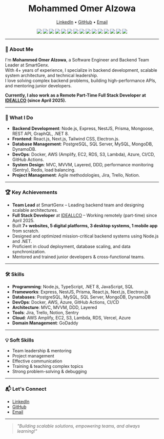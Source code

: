 <h1 align="center">Mohammed Omer Alzowa</h1>
<p align="center">
  <a href="https://www.linkedin.com/in/mohammed-al-zowa-b2b720275/">LinkedIn</a> •
  <a href="https://github.com/Mohammed-ALzowa">GitHub</a> •
  <a href="mailto:alzowa123@gmail.com">Email</a>
</p>

<p align="center">
  <img src="https://img.shields.io/badge/Node.js-339933?logo=nodedotjs&logoColor=fff&style=for-the-badge">
  <img src="https://img.shields.io/badge/Express.js-000000?logo=express&logoColor=white&style=for-the-badge">
  <img src="https://img.shields.io/badge/.NET-512BD4?logo=dotnet&logoColor=white&style=for-the-badge">
  <img src="https://img.shields.io/badge/Prisma-2D3748?logo=prisma&logoColor=white&style=for-the-badge">
  <img src="https://img.shields.io/badge/PostgreSQL-336791?logo=postgresql&logoColor=white&style=for-the-badge">
  <img src="https://img.shields.io/badge/MongoDB-47A248?logo=mongodb&logoColor=white&style=for-the-badge">
  <img src="https://img.shields.io/badge/React-61DAFB?logo=react&logoColor=black&style=for-the-badge">
  <img src="https://img.shields.io/badge/Next.js-000000?logo=nextdotjs&logoColor=white&style=for-the-badge">
  <img src="https://img.shields.io/badge/Tailwind_CSS-06B6D4?logo=tailwindcss&logoColor=white&style=for-the-badge">
  <img src="https://img.shields.io/badge/Docker-2496ED?logo=docker&logoColor=white&style=for-the-badge">
  <img src="https://img.shields.io/badge/AWS-232F3E?logo=amazonaws&logoColor=white&style=for-the-badge">
  <img src="https://img.shields.io/badge/Azure-0078D4?logo=microsoftazure&logoColor=white&style=for-the-badge">
  <img src="https://img.shields.io/badge/Jira-0052CC?logo=jira&logoColor=white&style=for-the-badge">
  <img src="https://img.shields.io/badge/Trello-0052CC?logo=trello&logoColor=white&style=for-the-badge">
  <img src="https://img.shields.io/badge/Notion-000000?logo=notion&logoColor=white&style=for-the-badge">
</p>

---

### 👋 About Me

I'm **Mohammed Omer Alzowa**, a Software Engineer and Backend Team Leader at SmartGenx.  
With 4+ years of experience, I specialize in backend development, scalable system architecture, and technical leadership.  
I love solving complex backend problems, building high-performance APIs, and mentoring junior developers.

**Currently, I also work as a Remote Part-Time Full Stack Developer at [IDEALLCO](https://ideallco.com/) (since April 2025).**

---

### 🚀 What I Do

- **Backend Development**: Node.js, Express, NestJS, Prisma, Mongoose, REST API, GraphQL, .NET 8.
- **Frontend**: React.js, Next.js, Tailwind CSS, Electron.js.
- **Database Management**: PostgreSQL, SQL Server, MySQL, MongoDB, DynamoDB.
- **DevOps**: Docker, AWS (Amplify, EC2, RDS, S3, Lambda), Azure, CI/CD, GitHub Actions.
- **System Design**: MVC, MVVM, Layered, DDD, performance monitoring (Sentry), Redis, load balancing.
- **Project Management**: Agile methodologies, Jira, Trello, Notion.

---

### 🏆 Key Achievements

- **Team Lead** at SmartGenx – Leading backend team and designing scalable architectures.
- **Full Stack Developer** at [IDEALLCO](https://ideallco.com/) – Working remotely (part-time) since April 2025.
- Built **7+ websites, 5 digital platforms, 3 desktop systems, 1 mobile app** from scratch.
- Designed and optimized mission-critical backend systems using Node.js and .NET.
- Proficient in cloud deployment, database scaling, and data synchronization.
- Mentored and trained junior developers & cross-functional teams.

---

### 🛠️ Skills

- **Programming**: Node.js, TypeScript, .NET 8, JavaScript, SQL
- **Frameworks**: Express, NestJS, Prisma, React.js, Next.js, Electron.js
- **Databases**: PostgreSQL, MySQL, SQL Server, MongoDB, DynamoDB
- **DevOps**: Docker, AWS, Azure, GitHub Actions, CI/CD
- **Architecture**: MVC, MVVM, DDD, Layered
- **Tools**: Jira, Trello, Notion, Sentry
- **Cloud**: AWS Amplify, EC2, S3, Lambda, RDS, Vercel, Azure
- **Domain Management**: GoDaddy

---

### 💡 Soft Skills

- Team leadership & mentoring
- Project management
- Effective communication
- Training & teaching complex topics
- Strong problem-solving & debugging


---

### 📬 Let's Connect

- [LinkedIn](https://www.linkedin.com/in/mohammed-al-zowa-b2b720275/)
- [GitHub](https://github.com/Mohammed-ALzowa)
- [Email](mailto:alzowa123@gmail.com)

---

> *"Building scalable solutions, empowering teams, and always learning!"*
